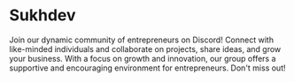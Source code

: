 # Sukhdev
Join our dynamic community of entrepreneurs on Discord! Connect with like-minded individuals and collaborate on projects, share ideas, and grow your business. With a focus on growth and innovation, our group offers a supportive and encouraging environment for entrepreneurs. Don't miss out!
